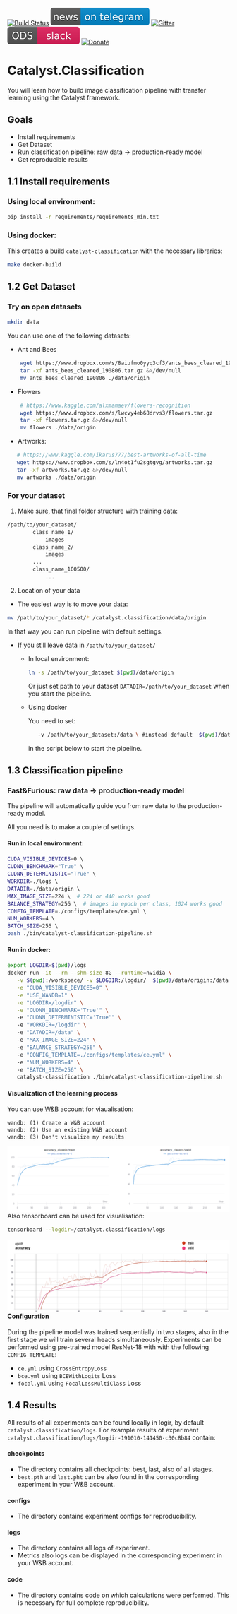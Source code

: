 [![Build Status](https://travis-ci.com/catalyst-team/classification.svg?branch=master)](https://travis-ci.com/catalyst-team/classification)
[![Telegram](./pics/telegram.svg)](https://t.me/catalyst_team)
[![Gitter](https://badges.gitter.im/catalyst-team/community.svg)](https://gitter.im/catalyst-team/community?utm_source=badge&utm_medium=badge&utm_campaign=pr-badge)
[![Slack](./pics/slack.svg)](https://opendatascience.slack.com/messages/CGK4KQBHD)
[![Donate](https://raw.githubusercontent.com/catalyst-team/catalyst-pics/master/third_party_pics/patreon.png)](https://www.patreon.com/catalyst_team)

# Catalyst.Classification

You will learn how to build image classification pipeline with transfer learning using the Catalyst framework.

## Goals
- Install requirements
- Get Dataset
- Run classification pipeline: raw data → production-ready model
- Get reproducible results

## 1.1 Install requirements

### Using local environment: 

```bash
pip install -r requirements/requirements_min.txt
```

### Using docker:

This creates a build `catalyst-classification` with the necessary libraries:
```bash
make docker-build
```

## 1.2 Get Dataset

### Try on open datasets

```bash
mkdir data
```
You can use one of the following datasets:

* Ant and Bees
```bash
    wget https://www.dropbox.com/s/8aiufmo0yyq3cf3/ants_bees_cleared_190806.tar.gz
    tar -xf ants_bees_cleared_190806.tar.gz &>/dev/null
    mv ants_bees_cleared_190806 ./data/origin
 ```
* Flowers
```bash
    # https://www.kaggle.com/alxmamaev/flowers-recognition
    wget https://www.dropbox.com/s/lwcvy4eb68drvs3/flowers.tar.gz
    tar -xf flowers.tar.gz &>/dev/null
    mv flowers ./data/origin
 ```

* Artworks:
 ```bash
    # https://www.kaggle.com/ikarus777/best-artworks-of-all-time
    wget https://www.dropbox.com/s/ln4ot1fu2sgtgvg/artworks.tar.gz
    tar -xf artworks.tar.gz &>/dev/null
    mv artworks ./data/origin
```

### For your dataset

1. Make sure, that final folder structure with training data:
```bash
/path/to/your_dataset/
        class_name_1/
            images
        class_name_2/
            images
        ...
        class_name_100500/
            ...
```
2. Location of your data

* The easiest way is to move your data:
```bash
mv /path/to/your_dataset/* /catalyst.classification/data/origin 
``` 
In that way you can run pipeline with default settings. 

* If you still leave data in `/path/to/your_dataset/` 
    * In local environment:
        ```bash
        ln -s /path/to/your_dataset $(pwd)/data/origin
        ```
        Or just set path to your dataset `DATADIR=/path/to/your_dataset` when you start the pipeline.

    * Using docker

        You need to set:
        ```bash
           -v /path/to/your_dataset:/data \ #instead default  $(pwd)/data/origin:/data
         ```
        in the script below to start the pipeline.

## 1.3 Classification pipeline
### Fast&Furious: raw data → production-ready model

The pipeline will automatically guide you from raw data to the production-ready model. 

All you need is to make a couple of settings.
#### Run in local environment: 

```bash	
CUDA_VISIBLE_DEVICES=0 \	
CUDNN_BENCHMARK="True" \	
CUDNN_DETERMINISTIC="True" \	
WORKDIR=./logs \	
DATADIR=./data/origin \	
MAX_IMAGE_SIZE=224 \  # 224 or 448 works good	
BALANCE_STRATEGY=256 \  # images in epoch per class, 1024 works good	
CONFIG_TEMPLATE=./configs/templates/ce.yml \	
NUM_WORKERS=4 \	
BATCH_SIZE=256 \	
bash ./bin/catalyst-classification-pipeline.sh	
```

#### Run in docker:

```bash
export LOGDIR=$(pwd)/logs
docker run -it --rm --shm-size 8G --runtime=nvidia \
   -v $(pwd):/workspace/ -v $LOGDIR:/logdir/  $(pwd)/data/origin:/data \
   -e "CUDA_VISIBLE_DEVICES=0" \
   -e "USE_WANDB=1" \
   -e "LOGDIR=/logdir" \
   -e "CUDNN_BENCHMARK='True'" \	
   -e "CUDNN_DETERMINISTIC='True'" \	
   -e "WORKDIR=/logdir" \	
   -e "DATADIR=/data" \	
   -e "MAX_IMAGE_SIZE=224" \  	
   -e "BALANCE_STRATEGY=256" \ 	
   -e "CONFIG_TEMPLATE=./configs/templates/ce.yml" \	
   -e "NUM_WORKERS=4" \	
   -e "BATCH_SIZE=256" \	
   catalyst-classification ./bin/catalyst-classification-pipeline.sh
```

#### Visualization of the learning process

You can use [W&B](https://www.wandb.com/) account for viaualisation:

```
wandb: (1) Create a W&B account
wandb: (2) Use an existing W&B account
wandb: (3) Don't visualize my results
```
<img src="/pics/wandb_metrics.png" title="w&b classification metrics"  align="left">


Also tensorboard can be used for visualisation:

```bash	
tensorboard --logdir=/catalyst.classification/logs
```
<img src="/pics/tf_metrics.png" title="tf classification metrics"  align="left">

#### Configuration

During the pipeline model was trained sequentially in two stages, also in the first stage we will train several heads simultaneously.
Experiments can be performed using pre-trained model ResNet-18 with with the following `CONFIG_TEMPLATE`:
- `ce.yml`  using `CrossEntropyLoss`
- `bce.yml` using `BCEWithLogits` Loss
- `focal.yml` using `FocalLossMultiClass` Loss

## 1.4 Results
All results of all experiments can be found locally in logir, by default `catalyst.classification/logs`. For example results of experiment `catalyst.classification/logs/logdir-191010-141450-c30c8b84` contain:

#### checkpoints
*  The directory contains all checkpoints: best, last, also of all stages.
* `best.pth` and `last.pht` can be also found in the corresponding experiment in your W&B account.

#### configs
*  The directory contains experiment configs for reproducibility.

#### logs 
* The directory contains all logs of experiment. 
* Metrics also logs can be displayed in the corresponding experiment in your W&B account.

#### code
*  The directory contains code on which calculations were performed. This is necessary for full complete reproducibility.


